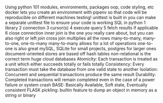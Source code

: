 Using python 101
modules, environments, packages
oop, code styling, etc
docker lets you create an environment with pipenv so that code will be reproducible on different machines
testing!
unittest is built in
you can make a separate unittest file to ensure your code is working
SQL in python
1 library
2 connection
3 cursor(s)
4 execute query
5 fetch results if applicable
6 close connection
inner join is the one you really care about, but you can also right or left join
cross join multiplies all the rows
many-to-many, many-to-one, one-to-many
many-to-many allows for a lot of operations
one-to-one is also great
mySQL, SQLite for small projects, postgres for larger ones
document-oriented stores are based off hash tables
non-relational is the correct term
huge cloud databases
Atomicity: Each transaction is treated as a unit which either succeeds totally or fails totally
Consistency: Every transaction must take the database from one valid state to another
Isolation: Concurrent and sequential transactions produce the same result
Durability: Completed transactions will remain completed even in the case of a power failure or system crash
BASE: Basically Available, Soft state, Eventually consistent
FLASK
pickling: builtin feature to dump an object in memory as a string or binary

